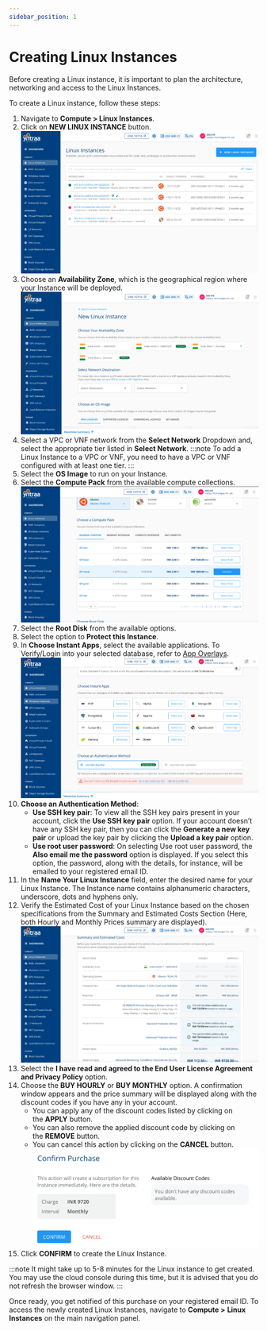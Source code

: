 ```yaml
---
sidebar_position: 1
---
```

# Creating Linux Instances

Before creating a Linux instance, it is important to plan the architecture, networking and access to the Linux Instances. 

To create a Linux instance, follow these steps:

1. Navigate to **Compute > Linux Instances**.
2. Click on **NEW LINUX INSTANCE** button.
   ![linuxinstance](img/linuxinstance.png)
3. Choose an **Availability Zone**, which is the geographical region where your Instance will be deployed. 
   ![zone](img/zone.png)
4. Select a VPC or VNF network from the **Select Network** Dropdown and, select the appropriate tier listed in **Select Network**.
	:::note
	To add a Linux Instance to a VPC or VNF, you need to have a VPC or VNF configured with at least one tier.
	:::
5. Select the **OS Image** to run on your Instance.
6. Select the **Compute Pack** from the available compute collections.
   ![computepack](img/computepack.png)
7. Select the  **Root Disk** from the available options.
8. Select the option to **Protect this Instance**.
9. In **Choose Instant Apps**, select the available applications. To Verify/Login into your selected database, refer to [App Overlays](AppOverlays.md).
   ![instantapp](img/instantapp.png)
10. **Choose an Authentication Method**:
    - **Use SSH key pair**: To view all the SSH key pairs present in your account, click the **Use SSH key pair** option. If your account doesn’t have any SSH key pair, then you can click the **Generate a new key pair** or upload the key pair by clicking the **Upload a key pair** option.
    - **Use root user password**: On selecting Use root user password, the **Also email me the password** option is displayed. If you select this option, the password, along with the details, for instance, will be emailed to your registered email ID.
11. In the **Name Your Linux Instance** field, enter the desired name for your Linux Instance. The Instance name contains alphanumeric characters, underscore, dots and hyphens only. 
12. Verify the Estimated Cost of your Linux Instance based on the chosen specifications from the Summary and Estimated Costs Section (Here, both Hourly and Monthly Prices summary are displayed).
    ![cost](img/cost.png)
13. Select the **I have read and agreed to the End User License Agreement and Privacy Policy** option.
14. Choose the **BUY HOURLY** or **BUY MONTHLY** option. A confirmation window appears and the price summary will be displayed along with the discount codes if you have any in your account. 
    - You can apply any of the discount codes listed by clicking on the **APPLY** button. 
    - You can also remove the applied discount code by clicking on the **REMOVE** button. 
    - You can cancel this action by clicking on the **CANCEL** button.
    ![instancepurchase](img/instancepurchase.png)
15. Click **CONFIRM** to create the Linux Instance.

:::note
It might take up to 5-8 minutes for the Linux instance to get created. You may use the cloud console during this time, but it is advised that you do not refresh the browser window.
:::

Once ready, you get notified of this purchase on your registered email ID. To access the newly created Linux Instances, navigate to **Compute >** **Linux Instances** on the main navigation panel.




